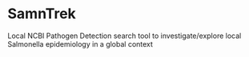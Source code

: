 # SamnTrek
Local NCBI Pathogen Detection search tool to investigate/explore local Salmonella epidemiology in a global context
